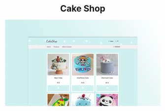 <h1 align="center">
  Cake Shop
</h1>

<p align="center">
  <a href="https://cakeshopper.netlify.app/">
    <img alt="CakeShop" src="https://raw.githubusercontent.com/renamelie/photosPortfolio/master/cakeshop.png" width="1000" />
  </a>
</p>

